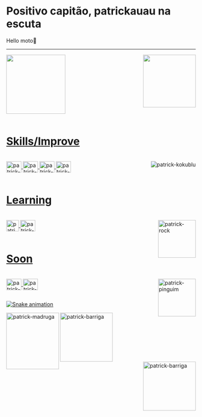 # Positivo capitão, patrickauau na escuta
Hello moto👋
<hr>
<head>
<link rel="stylesheet" href="style.css">
</head>
<div>
<a href="https://github.com/patrickauau">
<img height="157cm" src="https://github-readme-stats.vercel.app/api?username=patrickauau&show_icons=true&theme=outrun&include_all_comits=true&count_private=true"/>
<img align="right" height="140cm" src="https://github-readme-stats.vercel.app/api/top-langs/?username=patrickauau&layout=compact&langs_count=16&theme=outrun" />
  </div>
  <br> <h1>Skills/Improve </h1>
<div style="display: inline_block"><br>
<img align="center" alt="patrick-PS" height="30" width="40" src="https://cdn.jsdelivr.net/gh/devicons/devicon/icons/photoshop/photoshop-line.svg"/>
<img align="right" alt="patrick-kokublu" src="https://media.discordapp.net/attachments/482200446958567425/562821472167657493/gif.gif"/>
<img align="center" alt="patrick-HTML" height="30" width="40" src="https://cdn.jsdelivr.net/gh/devicons/devicon/icons/html5/html5-original.svg"/>
<img align="center" alt="patrick-CSS" height="30" width="40" src="https://cdn.jsdelivr.net/gh/devicons/devicon/icons/css3/css3-original.svg"/>
<img align="center" alt="patrick-JavaScript" height="30" width="40" src="https://cdn.jsdelivr.net/gh/devicons/devicon/icons/javascript/javascript-original.svg"/>
</div>
 <br> <h1> Learning </h1>
<div style="display: inline_block"><br>
<img align="center" alt="patrick-GML" height="30" width="33" src="https://jgonfer.com/blog/wp-content/uploads/2017/03/GameMaker-Studio-2-Logo-Full.png"/>
<img align="center" alt="patrick-Lua" height="30" width="40" src="https://cdn.jsdelivr.net/gh/devicons/devicon/icons/lua/lua-original.svg"/>
<img align="right" alt="patrick-rock" height="100" width="100" src="https://media.discordapp.net/attachments/779843392870940716/889344568464670750/the_rock_sus.gif"/>
  </div>
<br> <h1> Soon </h1>
<div style="display: inline_block"><br>
<img align="center" alt="patrick-Java" height="30" width="40" src="https://cdn.jsdelivr.net/gh/devicons/devicon/icons/java/java-original.svg"/>
<img align="center" alt="patrick-Python" height="30" width="40" src="https://cdn.jsdelivr.net/gh/devicons/devicon/icons/python/python-original.svg"/>
<img align="right" alt="patrick-pinguim" height="100" width="100" src="https://media.discordapp.net/attachments/818311885367410698/941393609306038292/aaaa-deu-moleevapo.gif"/>

##
  </div>

![Snake animation](https://github.com/patrickauau/patrickauau/blob/output/github-contribution-grid-snake.svg)
  
<div id="div1">
  <img align="center" alt="patrick-barriga" height="130" width="140" src="https://cdn.discordapp.com/attachments/779843392870940716/1062204296118145144/VERSUS.png"/>
  <img align="left" alt="patrick-madruga" height="150" width="140" src="https://cdn.discordapp.com/attachments/779843392870940716/1062202845002215454/Screenshot_1-removebg-preview.png"/>
  <img align="right" alt="patrick-barriga" height="130" width="140" src="https://cdn.discordapp.com/attachments/779843392870940716/1062202864170188852/barriga.png"/>
  </div>
